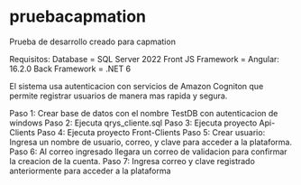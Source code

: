 # pruebacapmation
Prueba de desarrollo creado para capmation

Requisitos:
Database = SQL Server 2022
Front JS Framework = Angular: 16.2.0
Back Framework = .NET 6

El sistema usa autenticacion con servicios de Amazon Cogniton que permite registrar usuarios de manera mas rapida y segura.

Paso 1: Crear base de datos con el nombre TestDB con autenticacion de windows
Paso 2: Ejecuta qrys_cliente.sql
Paso 3: Ejecuta proyecto Api-Clients
Paso 4: Ejecuta proyecto Front-Clients
Paso 5: Crear usuario: Ingresa un nombre de usuario, correo, y clave para acceder a la plataforma.
Paso 6: Al correo ingresado llegara un correo de validacion para confirmar la creacion de la cuenta.
Paso 7: Ingresa correo y clave registrado anteriormente para acceder a la plataforma
